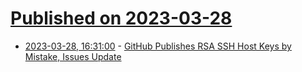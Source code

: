 # [Published on 2023-03-28](index.md)

* [2023-03-28, 16:31:00](https://soylentnews.org/article.pl?sid=23/03/27/1552243&from=rss) - [GitHub Publishes RSA SSH Host Keys by Mistake, Issues Update](https://soylentnews.org/article.pl?sid=23/03/27/1552243&from=rss)
